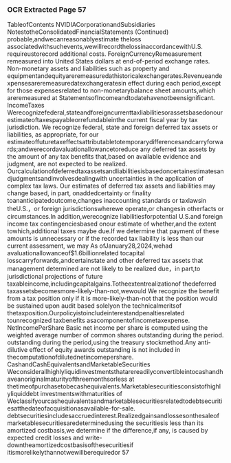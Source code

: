 ### OCR Extracted Page 57

TableofContents
NVIDIACorporationandSubsidiaries
NotestotheConsolidatedFinancialStatements
(Continued)
probable,andwecanreasonablyestimate theloss associatedwithsuchevents,wewillrecordthelossinaccordancewithU.S.
requireustorecord additional costs.
ForeignCurrencyRemeasurement
remeasured into United States dollars at end-of-period exchange rates. Non-monetary assets and liabilities such as property and
equipmentandequityareremeasuredathistoricalexchangerates.Revenueandexpensesareremeasuredatexchangeratesin
effect during each period,except for those expensesrelated to non-monetarybalance sheet amounts,which areremeasured at
StatementsofIncomeandtodatehavenotbeensignificant.
IncomeTaxes
Werecognizefederal,stateandforeigncurrenttaxliabilitiesorassetsbasedonourestimateoftaxespayableorrefundableinthe
current fiscal year by tax jurisdiction. We recognize federal, state and foreign deferred tax assets or liabilities, as appropriate, for our
estimateoffuturetaxeffectsattributabletotemporarydifferencesandcarryforwards;andwerecordavaluationallowancetoreduce
any deferred tax assets by the amount of any tax benefits that,based on available evidence and judgment, are not expected to be
realized.
Ourcalculationofdeferredtaxassetsandliabilitiesisbasedoncertainestimatesandjudgmentsandinvolvesdealingwith
uncertainties in the application of complex tax laws. Our estimates of deferred tax assets and liabilities may change based, in part,
onaddedcertainty or finality toananticipatedoutcome,changes inaccounting standards or taxlawsin theU.S.，or foreign
jurisdictionswherewe operate,or changesin otherfacts or circumstances.In addition,werecognize liabilitiesforpotential U.S.and
foreign income tax contingenciesbased onour estimate of whether,and the extent towhich,additional taxes maybe due.If we
determine that payment of these amounts is unnecessary or if the recorded tax liability is less than our current assessment, we may
As ofJanuary28,2024,wehad avaluationallowanceof$1.6billionrelated tocapital losscarryforwards,andcertainstate and other
deferred tax assets that management determined are not likely to be realized due，in part,to jurisdictional projections of future
taxableincome,includingcapitalgains.Totheextentrealizationof thedeferred taxassetsbecomesmore-likely-than-not,wewould
We recognize the benefit from a tax position only if it is more-likely-than-not that the position would be sustained upon audit based
solelyon the technicalmeritsof thetaxposition.Ourpolicyistoincludeinterestandpenaltiesrelated tounrecognized taxbenefits
asacomponentofincometaxexpense.
NetIncomePerShare
Basic net income per share is computed using the weighted average number of common shares outstanding during the period.
outstanding during the period,using the treasury stockmethod.Any anti-dilutive effect of equity awards outstanding is not included
in thecomputationofdilutednetincomepershare.
CashandCashEquivalentsandMarketableSecurities
Weconsiderallhighlyliquidinvestmentsthatarereadilyconvertibleintocashandhaveanoriginalmaturityofthreemonthsorless
at thetimeofpurchasetobecashequivalents.Marketablesecuritiesconsistofhighlyliquiddebt investmentswithmaturities of
Weclassifyourcashequivalentsandmarketablesecuritiesrelatedtodebtsecuritiesatthedateofacquisitionasavailable-for-sale.
debtsecuritiesincludesaccruedinterest.Realizedgainsandlossesonthesaleofmarketablesecuritiesaredeterminedusing the
securitiesis less than its amortized costbasis,we determine if the difference,if any, is caused by expected credit losses and write-
downtheamortizedcostbasisofthesecuritiesif itismorelikelythannotwewillberequiredor
57